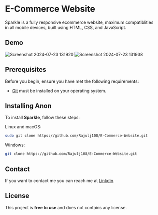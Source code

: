 # E-Commerce Website

Sparkle is a fully responsive ecommerce website, maximum compatiblities in all mobile devices, built using HTML, CSS, and JavaScript.

## Demo
![Screenshot 2024-07-23 131920](https://github.com/user-attachments/assets/cbc9839a-1bb3-4e97-9b70-fad9e98c5445)
![Screenshot 2024-07-23 131938](https://github.com/user-attachments/assets/5f21dc2b-3cbc-4277-9bc9-f0c875482ca2)
## Prerequisites

Before you begin, ensure you have met the following requirements:

* [Git](https://git-scm.com/downloads "Download Git") must be installed on your operating system.

## Installing Anon

To install **Sparkle**, follow these steps:

Linux and macOS:

```bash
sudo git clone https://github.com/Rajulj108/E-Commerce-Website.git
```

Windows:

```bash
git clone https://github.com/Rajulj108/E-Commerce-Website.git
```

## Contact

If you want to contact me you can reach me at [Linkdin](https://www.linkedin.com/in/rajul-jain-283790304).

## License

This project is **free to use** and does not contains any license.
